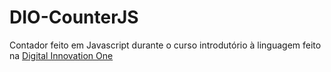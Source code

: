 # DIO-CounterJS

Contador feito em Javascript durante o curso introdutório à linguagem feito na [Digital Innovation One](https://www.dio.me/sign-in)
